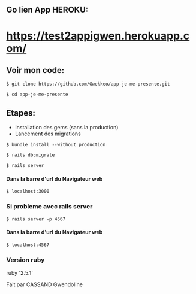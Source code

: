 ## Go lien App HEROKU:
# https://test2appigwen.herokuapp.com/

## Voir mon code:
```
$ git clone https://github.com/Gwekkeo/app-je-me-presente.git
```
```
$ cd app-je-me-presente
```

## Etapes:
* Installation des gems (sans la production)
* Lancement des migrations

```
$ bundle install --without production
```
```
$ rails db:migrate
```
```
$ rails server
```

#### Dans la barre d'url du Navigateur web
```
$ localhost:3000
```

### Si probleme avec rails server
```
$ rails server -p 4567
```
#### Dans la barre d'url du Navigateur web
```
$ localhost:4567
```

### Version ruby
ruby '2.5.1'

Fait par CASSAND Gwendoline
